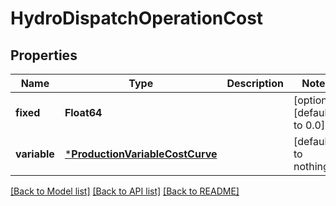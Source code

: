 # HydroDispatchOperationCost

## Properties

Name | Type | Description | Notes
------------ | ------------- | ------------- | -------------
**fixed** | **Float64** |  | [optional] [default to 0.0]
**variable** | [***ProductionVariableCostCurve**](ProductionVariableCostCurve.md) |  | [default to nothing]

[[Back to Model list]](../README.md#models) [[Back to API list]](../README.md#api-endpoints) [[Back to README]](../README.md)
